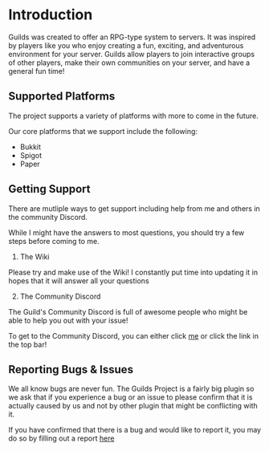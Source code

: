 # Introduction

Guilds was created to offer an RPG-type system to servers. It was inspired by players like you who enjoy creating a fun, exciting, and adventurous environment for your server. Guilds allow players to join interactive groups of other players, make their own communities on your server, and have a general fun time!

## Supported Platforms
The project supports a variety of platforms with more to come in the future.

Our core platforms that we support include the following:

* Bukkit
* Spigot
* Paper  

## Getting Support

There are mutliple ways to get support including help from me and others in the community Discord.

While I might have the answers to most questions, you should try a few steps before coming to me.

1) The Wiki

Please try and make use of the Wiki! I constantly put time into updating it in hopes that it will answer all your questions

2) The Community Discord

The Guild's Community Discord is full of awesome people who might be able to help you out with your issue!

To get to the Community Discord, you can either click [me](https://glaremasters.me/discord) or click the link in the top bar!


## Reporting Bugs & Issues

We all know bugs are never fun. The Guilds Project is a fairly big plugin so we ask that if you experience a bug or an issue to please confirm that it is actually caused by us and not by other plugin that might be conflicting with it.

If you have confirmed that there is a bug and would like to report it, you may do so by filling out a report [here](https://github.com/guilds-plugin/Guilds/issues/new/choose)
